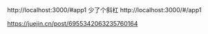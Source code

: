 http://localhost:3000/#app1
少了个斜杠
http://localhost:3000/#/app1

https://juejin.cn/post/6955342063235760164